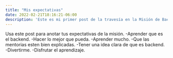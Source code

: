 ```yaml
---
title: "Mis expectativas"
date: 2022-02-21T18:16:21-06:00
description: 'Este es mi primer post de la travesía en la Misión de Backend con Node JS de Launch X.'
---
```


Usa este post para anotar tus expectativas de la misión.
 -Aprender que es el backend. 
 -Hacer lo mejor que pueda. 
 -Aprender mucho. 
 -Que las mentorias esten bien explicadas. 
 -Tener una idea clara de que es backend. 
 -Divertirme. 
 -Disfrutar el aprendizaje.
